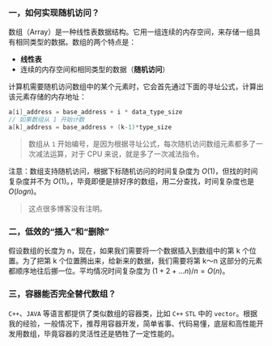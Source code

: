 ### 一，如何实现随机访问？

数组（Array）是一种线性表数据结构。它用一组连续的内存空间，来存储一组具有相同类型的数据。数组的两个特点是：

+ **线性表**
+ 连续的内存空间和相同类型的数据（**随机访问**）

计算机需要随机访问数组中的某个元素时，它会首先通过下面的寻址公式，计算出该元素存储的内存地址：

```cpp
a[i]_address = base_address + i * data_type_size
// 如果数组从 1 开始计数
a[k]_address = base_address + (k-1)*type_size
```

> 数组从 `1` 开始编号，是因为根据寻址公式，每次随机访问数组元素都多了一次减法运算，对于 CPU 来说，就是多了一次减法指令。

注意：数组支持随机访问，根据下标随机访问的时间复杂度为 $O(1)$，但找的时间复杂度并不为 $O(1)$。，毕竟即便是排好序的数组，用二分查找，时间复杂度也是 $O(logn)$。

> 这点很多博客没有注明。

### 二，低效的“插入”和“删除”

假设数组的长度为 n，现在，如果我们需要将一个数据插入到数组中的第 k 个位置。为了把第 k 个位置腾出来，给新来的数据，我们需要将第 k～n 这部分的元素都顺序地往后挪一位。平均情况时间复杂度为 $(1+2+...n)/n=O(n)$。

### 三，容器能否完全替代数组？

`C++`、`JAVA` 等语言都提供了类似数组的容器类，比如 `C++` `STL` 中的 `vector`。根据我的经验，一般情况下，推荐用容器开发，简单省事、代码易懂，底层和高性能开发用数组，毕竟容器的灵活性还是牺牲了一定性能的。

